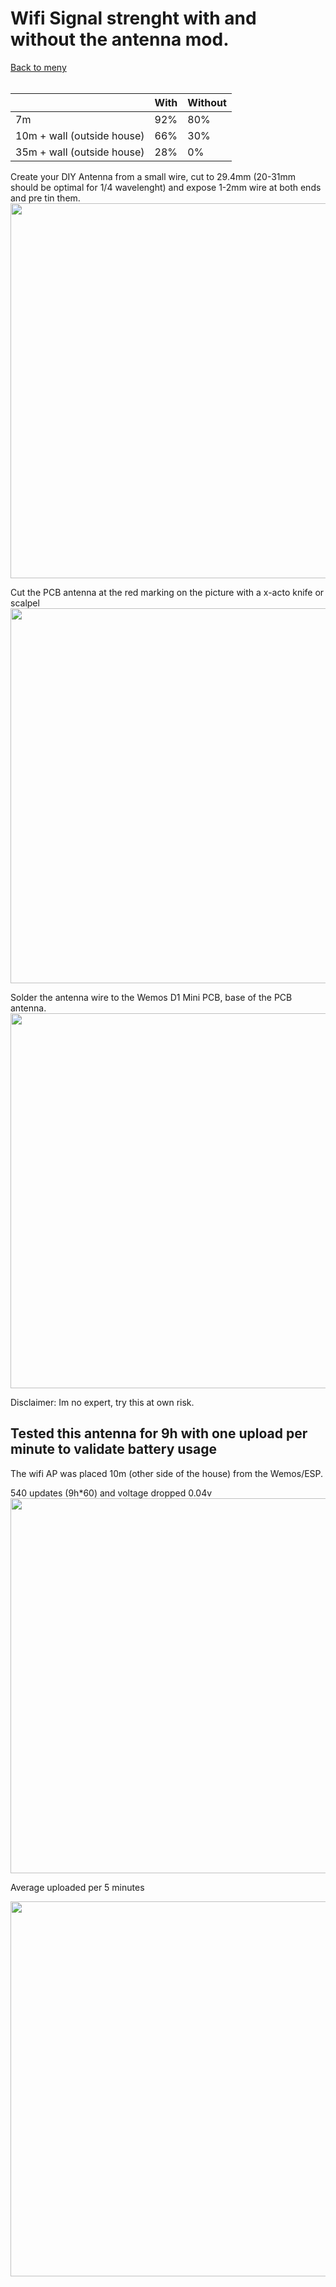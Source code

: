 
<h1>Wifi Signal strenght with and without the antenna mod.</h1>

<a href='https://github.com/tedelm/MRTEEL/blob/master/README.md'>Back to meny</a></br></br>


|  | With | Without |
| ------------- | ------------- | ------------- |
| 7m | 92% | 80% |
| 10m + wall (outside house) | 66% | 30% |
| 35m + wall (outside house) | 28% | 0% |



Create your DIY Antenna from a small wire, cut to 29.4mm (20-31mm should be optimal for 1/4 wavelenght) and expose 1-2mm wire at both ends and pre tin them.
<img src="https://github.com/tedelm/MRTEEL/blob/master/IMG/29_4mmWire.jpg" width="600"/>

Cut the PCB antenna at the red marking on the picture with a x-acto knife or scalpel
<img src="https://github.com/tedelm/MRTEEL/blob/master/IMG/wemosd1miniCut.PNG" width="600"/>

Solder the antenna wire to the Wemos D1 Mini PCB, base of the PCB antenna.
<img src="https://raw.githubusercontent.com/tedelm/MRTEEL/master/IMG/CompleteHackAntenna.jpg" width="600"/>


Disclaimer:
Im no expert, try this at own risk.

<h2>Tested this antenna for 9h with one upload per minute to validate battery usage</h2>
The wifi AP was placed 10m (other side of the house) from the Wemos/ESP.

540 updates (9h*60) and voltage dropped 0.04v
<img src="https://github.com/tedelm/MRTEEL/blob/master/IMG/6h_60sec_volt.PNG" width="600"/>

Average uploaded per 5 minutes

<img src="https://github.com/tedelm/MRTEEL/blob/master/IMG/6h_60sec.PNG" width="600"/>

